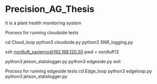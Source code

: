 # Precision_AG_Thesis
It is a plant health monitoring system

Process for running cloudside tests
<!-- Serverside -->
cd Cloud_loop
python3 cloudside.py
python3 SNR_logging.py

<!-- Edgeside -->
ssh nordluft_xaviernx@192.168.120.50
pwd = nordluft12

python3 jetson_statslogger.py
python3 edgeside.py
exit

Process for running edgeside tests
cd Edge_loop
python3 edgeloop.py
python3 jetson_statslogger.py
